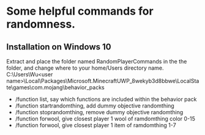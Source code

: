 
Some helpful commands for randomness.
=====================================

## Installation on Windows 10

Extract and place the folder named RandomPlayerCommands in the the folder, and change where <user name> to your home/Users directory name.
C:\Users\Wu\<user name>\Local\Packages\Microsoft.MinecraftUWP_8wekyb3d8bbwe\LocalState\games\com.mojang\behavior_packs

- /function list, say which functions are included within the behavior pack
- /function startrandomthing, add dummy objective randomthing
- /function stoprandomthing, remove dummy objective randomthing
- /function forwool, give closest player 1 wool of ramdomthing color 0-15
- /function forwool, give closest player 1 item of ramdomthing 1-7
